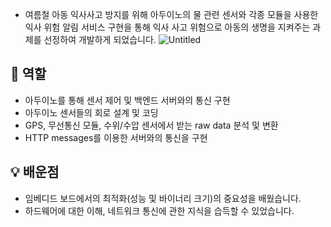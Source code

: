 - 여름철 아동 익사사고 방지를 위해 아두이노의 물 관련 센서와 각종 모듈을 사용한 익사 위험 알림 서비스 구현을 통해 익사 사고 위험으로 아동의 생명을 지켜주는 과제를 선정하여 개발하게 되었습니다.
![Untitled](https://github.com/user-attachments/assets/df900d2b-7b04-49f4-8396-b5682b2a97c1)

## 🎈 역할

- 아두이노를 통해 센서 제어 및 백엔드 서버와의 통신 구현
- 아두이노 센서들의 회로 설계 및 코딩
- GPS, 무선통신 모듈, 수위/수압 센서에서 받는 raw data 분석 및 변환
- HTTP messages를 이용한 서버와의 통신을 구현

## 💡 배운점

- 임베디드 보드에서의 최적화(성능 및 바이너리 크기)의 중요성을 배웠습니다.
- 하드웨어에 대한 이해, 네트워크 통신에 관한 지식을 습득할 수 있었습니다.

